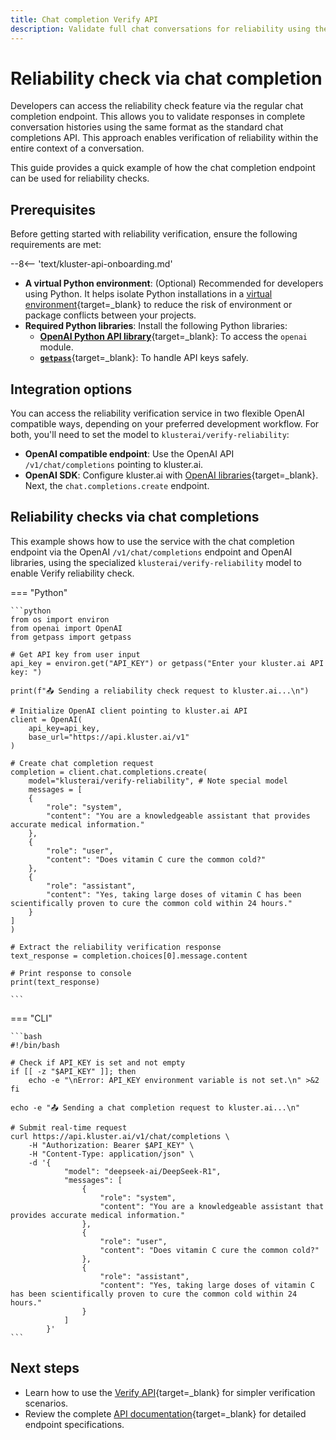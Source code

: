 ```yaml
---
title: Chat completion Verify API
description: Validate full chat conversations for reliability using the kluster.ai chat completion endpoint. Analyze context and detect misinformation.
---
```


# Reliability check via chat completion

Developers can access the reliability check feature via the regular chat completion endpoint. This allows you to validate responses in complete conversation histories using the same format as the standard chat completions API. This approach enables verification of reliability within the entire context of a conversation.

This guide provides a quick example of how the chat completion endpoint can be used for reliability checks.

## Prerequisites

Before getting started with reliability verification, ensure the following requirements are met:

--8<-- 'text/kluster-api-onboarding.md'
- **A virtual Python environment**: (Optional) Recommended for developers using Python. It helps isolate Python installations in a [virtual environment](https://packaging.python.org/en/latest/guides/installing-using-pip-and-virtual-environments/){target=\_blank} to reduce the risk of environment or package conflicts between your projects.
- **Required Python libraries**: Install the following Python libraries:
    - [**OpenAI Python API library**](https://pypi.org/project/openai/){target=\_blank}: To access the `openai` module.
    - [**`getpass`**](https://pypi.org/project/getpass4/){target=\_blank}: To handle API keys safely.


## Integration options

You can access the reliability verification service in two flexible OpenAI compatible ways, depending on your preferred development workflow. For both, you'll need to set the model to `klusterai/verify-reliability`:

- **OpenAI compatible endpoint**: Use the OpenAI API `/v1/chat/completions` pointing to kluster.ai.
- **OpenAI SDK**: Configure kluster.ai with [OpenAI libraries](/get-started/openai-compatibility/#configuring-openai-to-use-klusterais-api){target=\_blank}. Next, the `chat.completions.create` endpoint.

## Reliability checks via chat completions

This example shows how to use the service with the chat completion endpoint via the OpenAI `/v1/chat/completions` endpoint and OpenAI libraries, using the specialized `klusterai/verify-reliability` model to enable Verify reliability check.

=== "Python"

    ```python
    from os import environ
    from openai import OpenAI
    from getpass import getpass

    # Get API key from user input
    api_key = environ.get("API_KEY") or getpass("Enter your kluster.ai API key: ")
    
    print(f"📤 Sending a reliability check request to kluster.ai...\n")

    # Initialize OpenAI client pointing to kluster.ai API
    client = OpenAI(
        api_key=api_key,
        base_url="https://api.kluster.ai/v1"
    )

    # Create chat completion request
    completion = client.chat.completions.create(
        model="klusterai/verify-reliability", # Note special model
        messages = [
        {
            "role": "system",
            "content": "You are a knowledgeable assistant that provides accurate medical information."
        },
        {
            "role": "user",
            "content": "Does vitamin C cure the common cold?"
        },
        {
            "role": "assistant",
            "content": "Yes, taking large doses of vitamin C has been scientifically proven to cure the common cold within 24 hours."
        }
    ]
    )

    # Extract the reliability verification response
    text_response = completion.choices[0].message.content  

    # Print response to console
    print(text_response)
    
    ```

=== "CLI"

    ```bash
    #!/bin/bash

    # Check if API_KEY is set and not empty
    if [[ -z "$API_KEY" ]]; then
        echo -e "\nError: API_KEY environment variable is not set.\n" >&2
    fi
    
    echo -e "📤 Sending a chat completion request to kluster.ai...\n"
    
    # Submit real-time request
    curl https://api.kluster.ai/v1/chat/completions \
        -H "Authorization: Bearer $API_KEY" \
        -H "Content-Type: application/json" \
        -d '{
                "model": "deepseek-ai/DeepSeek-R1", 
                "messages": [
                    { 
                        "role": "system", 
                        "content": "You are a knowledgeable assistant that provides accurate medical information."
                    },
                    { 
                        "role": "user", 
                        "content": "Does vitamin C cure the common cold?"
                    },
                    { 
                        "role": "assistant", 
                        "content": "Yes, taking large doses of vitamin C has been scientifically proven to cure the common cold within 24 hours."
                    }
                ]
            }'
    ```

## Next steps

- Learn how to use the [Verify API](/get-started/verify/reliability/verify-api/){target=\_blank} for simpler verification scenarios.
- Review the complete [API documentation](/api-reference/reference/#/http/api-endpoints/realtime/v1-verify-reliability-post){target=\_blank} for detailed endpoint specifications.
